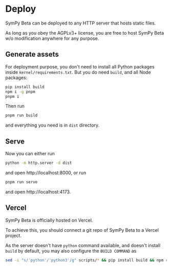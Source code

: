 # Deploy
SymPy Beta can be deployed to any HTTP server that hosts static files.

As long as you obey the AGPLv3+ license, you are free to host SymPy Beta w/o modification anywhere for any purpose.
## Generate assets
For deployment purpose, you don't need to install all Python packages inside `kernel/requirements.txt`. But you do need `build`, and all Node packages:
```sh
pip install build
npm i -g pnpm
pnpm i
```
Then run
```sh
pnpm run build
```
and everything you need is in `dist` directory.
## Serve
Now you can either run
```sh
python -m http.server -d dist
```
and open http://localhost:8000, or run
```sh
pnpm run serve
```
and open http://localhost:4173.
## Vercel
SymPy Beta is officially hosted on Vercel.

To achieve this, you should connect a git repo of SymPy Beta to a Vercel project.

As the server doesn't have `python` command available, and doesn't install `build` by default, you may also configure the `BUILD COMMAND` as
```sh
sed -i "s/'python'/'python3'/g" scripts/* && pip install build && npm run build
```
